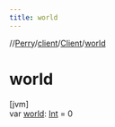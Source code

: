 ```yaml
---
title: world
---
```

//[Perry](../../../index.html)/[client](../index.html)/[Client](index.html)/[world](world.html)



# world



[jvm]\
var [world](world.html): [Int](https://kotlinlang.org/api/latest/jvm/stdlib/kotlin/-int/index.html) = 0




